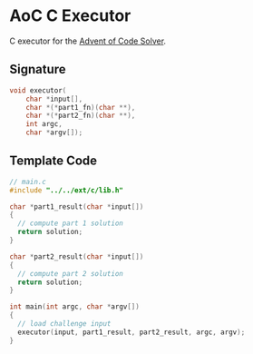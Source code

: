 # AoC C Executor

C executor for the [Advent of Code Solver](https://github.com/tcollier/aoc_solver).

## Signature

```c
void executor(
    char *input[],
    char *(*part1_fn)(char **),
    char *(*part2_fn)(char **),
    int argc,
    char *argv[]);
```

## Template Code

```c
// main.c
#include "../../ext/c/lib.h"

char *part1_result(char *input[])
{
  // compute part 1 solution
  return solution;
}

char *part2_result(char *input[])
{
  // compute part 2 solution
  return solution;
}

int main(int argc, char *argv[])
{
  // load challenge input
  executor(input, part1_result, part2_result, argc, argv);
}
```
